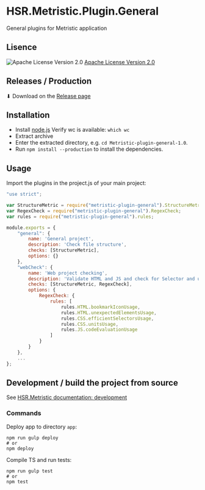 # HSR.Metristic.Plugin.General
General plugins for Metristic application


## Lisence
![Apache License Version 2.0](https://www.apache.org/img/asf_logo.png)
[Apache License Version 2.0](./LICENSE)


## Releases / Production

⬇ Download on the [Release page](https://github.com/wasabideveloper/HSR.Metristic.Plugin.General/releases)


## Installation

* Install [node.js](https://nodejs.org/en/)
Verify wc is available: `which wc`
* Extract archive
* Enter the extracted directory, e.g. `cd Metristic-plugin-general-1.0`.
* Run `npm install --production` to install the dependencies.


## Usage

Import the plugins in the project.js of your main project:
```javascript
"use strict";

var StructureMetric = require("metristic-plugin-general").StructureMetric;
var RegexCheck = require("metristic-plugin-general").RegexCheck;
var rules = require("metristic-plugin-general").rules;

module.exports = {
	"general": {
		name: 'General project',
		description: 'Check file structure',
		checks: [StructureMetric],
		options: {}
	},
	"webCheck": {
		name: 'Web project checking',
		description: 'Validate HTML and JS and check for Selector and unit usage in CSS.',
		checks: [StructureMetric, RegexCheck],
		options: {
			RegexCheck: {
				rules: [
					rules.HTML.bookmarkIconUsage,
					rules.HTML.unexpectedElementsUsage,
					rules.CSS.efficientSelectorsUsage,
					rules.CSS.unitsUsage,
					rules.JS.codeEvaluationUsage
				]
			}
		}
	},
	...
};
```


## Development / build the project from source

See [HSR.Metristic documentation: development](https://github.com/wasabideveloper/HSR.Metristic#development)


### Commands

Deploy app to directory `app`:
```shell
npm run gulp deploy
# or
npm deploy
```

Compile TS and run tests:
```shell
npm run gulp test
# or
npm test
```
